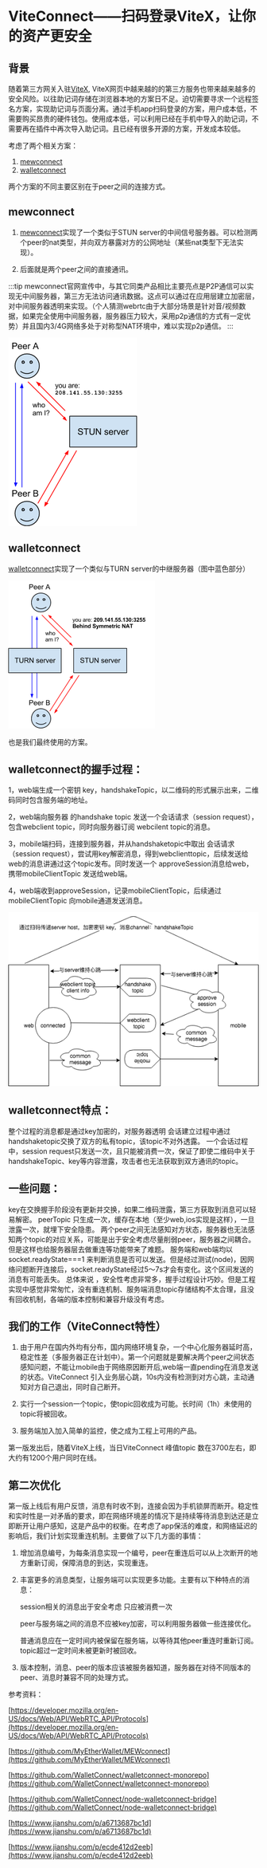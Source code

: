 # ViteConnect——扫码登录ViteX，让你的资产更安全

## 背景
随着第三方网关入驻[ViteX](https://x.vite.net/trade?symbol=VITE_BTC-000), ViteX网页中越来越的的第三方服务也带来越来越多的安全风险。以往助记词存储在浏览器本地的方案日不足。迫切需要寻求一个远程签名方案，实现助记词与页面分离。通过手机app扫码登录的方案，用户成本低，不需要购买昂贵的硬件钱包。使用成本低，可以利用已经在手机中导入的助记词，不需要再在插件中再次导入助记词。且已经有很多开源的方案，开发成本较低。

考虑了两个相关方案：
1. [mewconnect](https://github.com/myetherwallet/MEWconnect)
2. [walletconnect](https://github.com/WalletConnect/walletconnect-monorepo)

两个方案的不同主要区别在于peer之间的连接方式。

## mewconnect
1. [mewconnect](https://github.com/myetherwallet/MEWconnect)实现了一个类似于STUN server的中间信号服务器。可以检测两个peer的nat类型，并向双方暴露对方的公网地址（某些nat类型下无法实现）。

2. 后面就是两个peer之间的直接通讯。

:::tip
mewconnect官网宣传中，与其它同类产品相比主要亮点是P2P通信可以实现无中间服务器，第三方无法访问通讯数据。这点可以通过在应用层建立加密层，对中间服务器透明来实现。（个人猜测webrtc由于大部分场景是针对音/视频数据，如果完全使用中间服务器，服务器压力较大，采用p2p通信的方式有一定优势）并且国内3/4G网络多处于对称型NAT环境中，难以实现p2p通信。
:::

![](../../../assets/images/Vite-con-1.png)

## walletconnect
 [walletconnect](https://github.com/WalletConnect/walletconnect-monorepo)实现了一个类似与TURN server的中继服务器（图中蓝色部分）

![](../../../assets/images/Vite-con-2.png)

也是我们最终使用的方案。

## walletconnect的握手过程：
1，web端生成一个密钥 key，handshakeTopic，以二维码的形式展示出来，二维码同时包含服务端的地址。

2，web端向服务器 的handshake topic 发送一个会话请求（session request），包含webclient topic，同时向服务器订阅 webcilent topic的消息。

3，mobile端扫码，连接到服务器，并从handshaketopic中取出 会话请求（session request），尝试用key解密消息，得到webclienttopic，后续发送给web的消息讲通过这个topic发布。同时发送一个 approveSession消息给web，携带mobileClientTopic 发送给web端。

4，web端收到approveSession，记录mobileClientTopic，后续通过mobileClientTopic 向mobile通道发送消息。

![](../../../assets/images/Vite-con-3.png)



## walletconnect特点：
整个过程的消息都是通过key加密的，对服务器透明
会话建立过程中通过handshaketopic交换了双方的私有topic，该topic不对外透露。
一个会话过程中，session request只发送一次，且只能被消费一次，保证了即使二维码中关于handshakeTopic、key等内容泄露，攻击者也无法获取到双方通讯的topic。
## 一些问题：
key在交换握手阶段没有更新并交换，如果二维码泄露，第三方获取到消息可以轻易解密。
peerTopic 只生成一次，缓存在本地（至少web,ios实现是这样），一旦泄露一次，就埋下安全隐患。
两个peer之间无法感知对方状态，服务器也无法感知两个topic的对应关系，可能是出于安全考虑尽量削弱peer，服务器之间耦合。但是这样也给服务器层去做重连等功能带来了难题。
服务端和web端均以 socket.readyState===1 来判断消息是否可以发送。但是经过测试(node)，因网络问题断开连接后，socket.readyState经过5～7s才会有变化。这个区间发送的消息有可能丢失。
总体来说 ，安全性考虑非常多，握手过程设计巧妙。但是工程实现中感觉非常匆忙，没有重连机制、服务端消息topic存储结构不太合理，且没有回收机制，各端的版本控制和兼容升级没有考虑。

## 我们的工作（ViteConnect特性）
1. 由于用户在国内外均有分布，国内网络环境复杂，一个中心化服务器延时高，稳定性差（多服务器正在计划中）。第一个问题就是要解决两个peer之间状态感知问题，不能让mobile由于网络原因断开后,web端一直pending在消息发送的状态。ViteConnect 引入业务层心跳，10s内没有检测到对方心跳，主动通知对方自己退出，同时自己断开。

2. 实行一个session一个topic，使topic回收成为可能。长时间（1h）未使用的topic将被回收。

3. 服务端加入加入简单的监控，使之成为工程上可用的产品。

第一版发出后，随着ViteX上线，当日ViteConnect 峰值topic 数在3700左右，即大约有1200个用户同时在线。

## 第二次优化
第一版上线后有用户反馈，消息有时收不到，连接会因为手机锁屏而断开。稳定性和实时性是一对矛盾的要求，即在网络环境差的情况下是持续等待消息到达还是立即断开让用户感知，这是产品中的权衡。在考虑了app保活的难度，和网络延迟的影响后，我们计划实现重连机制。主要做了以下几方面的事情：

1. 增加消息编号，为每条消息实现一个编号，peer在重连后可以从上次断开的地方重新订阅，保障消息的到达，实现重连。

2. 丰富更多的消息类型，让服务端可以实现更多功能。主要有以下种特点的消息：

   session相关的消息出于安全考虑 只应被消费一次
  
   peer与服务端之间的消息不应被key加密，可以利用服务器做一些连接优化。
   
   普通消息应在一定时间内被保留在服务端，以等待其他peer重连时重新订阅。topic超过一定时间未被更新时被回收。
   
3. 版本控制，消息、peer的版本应该被服务器知道，服务器在对待不同版本的peer、消息时兼容不同的处理方式。

参考资料：

[https://developer.mozilla.org/en-US/docs/Web/API/WebRTC_API/Protocols](https://developer.mozilla.org/en-US/docs/Web/API/WebRTC_API/Protocols)

[https://github.com/MyEtherWallet/MEWconnect](https://github.com/MyEtherWallet/MEWconnect)

[https://github.com/WalletConnect/walletconnect-monorepo](https://github.com/WalletConnect/walletconnect-monorepo)

[https://github.com/WalletConnect/node-walletconnect-bridge](https://github.com/WalletConnect/node-walletconnect-bridge)

[https://www.jianshu.com/p/a6713687bc1d](https://www.jianshu.com/p/a6713687bc1d)

[https://www.jianshu.com/p/ecde412d2eeb](https://www.jianshu.com/p/ecde412d2eeb)
